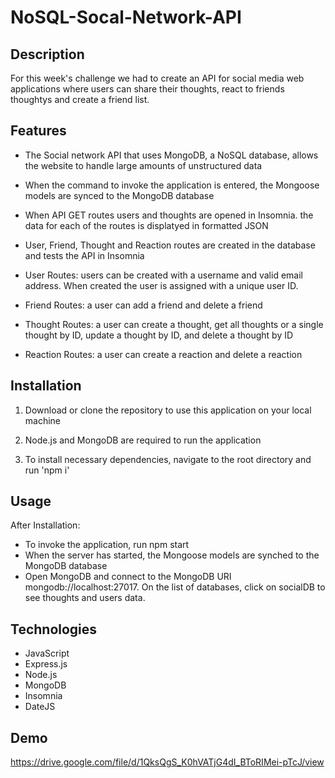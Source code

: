 # NoSQL-Socal-Network-API

## Description

For this week's challenge we had to create an API for social media web applications where users can share their thoughts, react to friends thoughtys and create a friend list. 

## Features

* The Social network API that uses MongoDB, a NoSQL database, allows the website to handle large amounts of unstructured data

* When the command to invoke the application is entered, the Mongoose models are synced to the MongoDB database

* When API GET routes users and thoughts are opened in Insomnia. the data for each of the routes is displatyed in formatted JSON

* User, Friend, Thought and Reaction routes are created in the database and tests the API in Insomnia

* User Routes: users can be created with a username and valid email address. When created the user is assigned with a unique user ID.

* Friend Routes: a user can add a friend and delete a friend

* Thought Routes: a user can create a thought, get all thoughts or a single thought by ID, update a thought by ID, and delete a thought by ID

* Reaction Routes: a user can create a reaction and delete a reaction

## Installation

1. Download or clone the repository to use this application on your local machine

2. Node.js and MongoDB are required to run the application

3. To install necessary dependencies, navigate to the root directory and run 'npm i'

## Usage

After Installation: 
* To invoke the application, run npm start
* When the server has started, the Mongoose models are synched to the MongoDB database
* Open MongoDB and connect to the MongoDB URI mongodb://localhost:27017. On the list of databases, click on socialDB to see thoughts and users data.

## Technologies

* JavaScript
* Express.js
* Node.js
* MongoDB
* Insomnia
* DateJS

## Demo

https://drive.google.com/file/d/1QksQgS_K0hVATjG4dI_BToRIMei-pTcJ/view